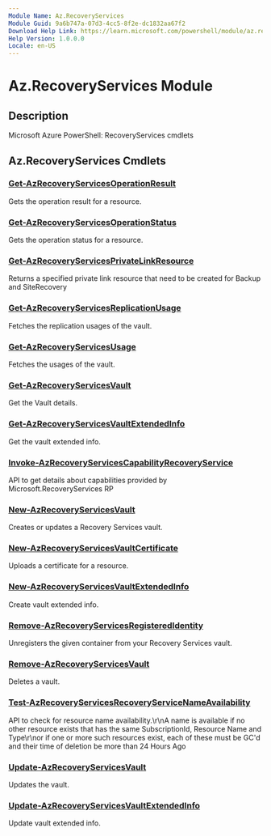 ```yaml
---
Module Name: Az.RecoveryServices
Module Guid: 9a6b747a-07d3-4cc5-8f2e-dc1832aa67f2
Download Help Link: https://learn.microsoft.com/powershell/module/az.recoveryservices
Help Version: 1.0.0.0
Locale: en-US
---
```


# Az.RecoveryServices Module
## Description
Microsoft Azure PowerShell: RecoveryServices cmdlets

## Az.RecoveryServices Cmdlets
### [Get-AzRecoveryServicesOperationResult](Get-AzRecoveryServicesOperationResult.md)
Gets the operation result for a resource.

### [Get-AzRecoveryServicesOperationStatus](Get-AzRecoveryServicesOperationStatus.md)
Gets the operation status for a resource.

### [Get-AzRecoveryServicesPrivateLinkResource](Get-AzRecoveryServicesPrivateLinkResource.md)
Returns a specified private link resource that need to be created for Backup and SiteRecovery

### [Get-AzRecoveryServicesReplicationUsage](Get-AzRecoveryServicesReplicationUsage.md)
Fetches the replication usages of the vault.

### [Get-AzRecoveryServicesUsage](Get-AzRecoveryServicesUsage.md)
Fetches the usages of the vault.

### [Get-AzRecoveryServicesVault](Get-AzRecoveryServicesVault.md)
Get the Vault details.

### [Get-AzRecoveryServicesVaultExtendedInfo](Get-AzRecoveryServicesVaultExtendedInfo.md)
Get the vault extended info.

### [Invoke-AzRecoveryServicesCapabilityRecoveryService](Invoke-AzRecoveryServicesCapabilityRecoveryService.md)
API to get details about capabilities provided by Microsoft.RecoveryServices RP

### [New-AzRecoveryServicesVault](New-AzRecoveryServicesVault.md)
Creates or updates a Recovery Services vault.

### [New-AzRecoveryServicesVaultCertificate](New-AzRecoveryServicesVaultCertificate.md)
Uploads a certificate for a resource.

### [New-AzRecoveryServicesVaultExtendedInfo](New-AzRecoveryServicesVaultExtendedInfo.md)
Create vault extended info.

### [Remove-AzRecoveryServicesRegisteredIdentity](Remove-AzRecoveryServicesRegisteredIdentity.md)
Unregisters the given container from your Recovery Services vault.

### [Remove-AzRecoveryServicesVault](Remove-AzRecoveryServicesVault.md)
Deletes a vault.

### [Test-AzRecoveryServicesRecoveryServiceNameAvailability](Test-AzRecoveryServicesRecoveryServiceNameAvailability.md)
API to check for resource name availability.\r\nA name is available if no other resource exists that has the same SubscriptionId, Resource Name and Type\r\nor if one or more such resources exist, each of these must be GC'd and their time of deletion be more than 24 Hours Ago

### [Update-AzRecoveryServicesVault](Update-AzRecoveryServicesVault.md)
Updates the vault.

### [Update-AzRecoveryServicesVaultExtendedInfo](Update-AzRecoveryServicesVaultExtendedInfo.md)
Update vault extended info.

